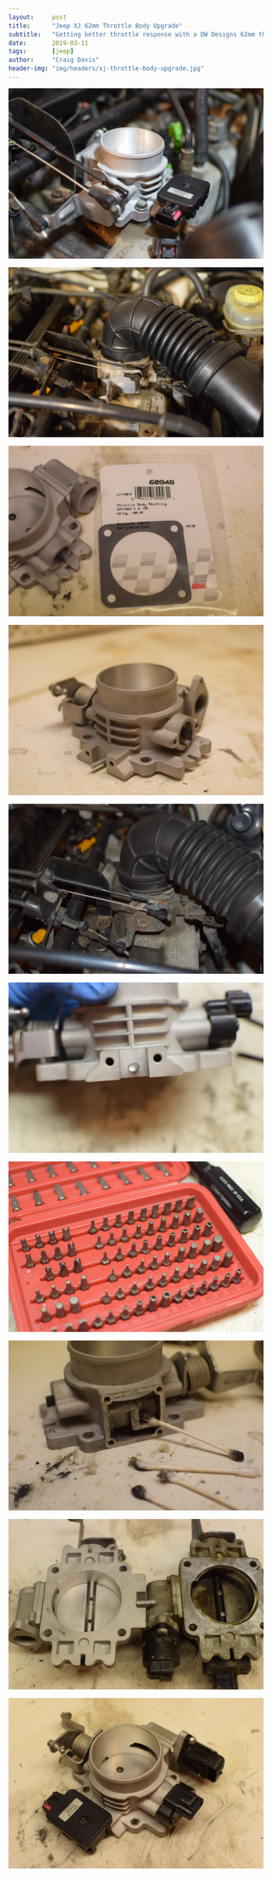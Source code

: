 ```yaml
---
layout:     post
title:      "Jeep XJ 62mm Throttle Body Upgrade"
subtitle:   "Getting better throttle response with a DW Designs 62mm throttle body"
date:       2019-03-11
tags:       [jeep]
author:     "Craig Davis"
header-img: "img/headers/xj-throttle-body-upgrade.jpg"
---
```


![](/img/posts/xj-throttle-body/62mm-throttle-body.jpg)

![](/img/posts/xj-throttle-body/installed-throttle-body.jpg)

![](/img/posts/xj-throttle-body/jeep-throttle-body-gasket.jpg)

![](/img/posts/xj-throttle-body/jeep-xj-throttle-body.jpg)

![](/img/posts/xj-throttle-body/old-throttle-body.jpg)

![](/img/posts/xj-throttle-body/plugged-idle-control.jpg)

![](/img/posts/xj-throttle-body/security-bits.jpg)

![](/img/posts/xj-throttle-body/throttle-body-cleaning.jpg)

![](/img/posts/xj-throttle-body/throttle-body-comparison.jpg)

![](/img/posts/xj-throttle-body/with-sensors.jpg)
